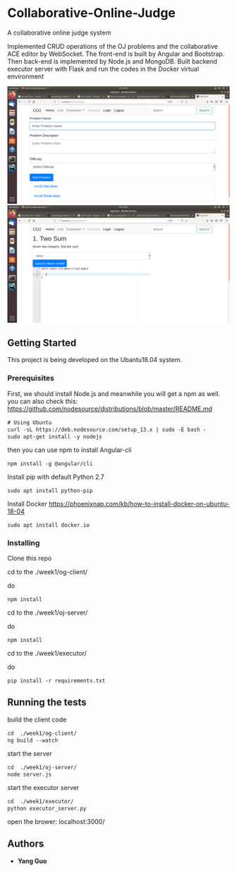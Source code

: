 # Collaborative-Online-Judge

A collaborative online judge system 

Implemented CRUD operations of the OJ problems and the collaborative ACE editor by WebSocket. 
The front-end is built by Angular and Bootstrap. Then back-end is implemented by Node.js and MongoDB.
Built backend executor server with Flask and run the codes in the Docker virtual environment

![index](image1.png)
![collaborative editor](image2.png)

## Getting Started

This project is being developed on the Ubantu18.04 system. 

### Prerequisites

First, we should install Node.js and meanwhile you will get a npm as well.
you can also check this: https://github.com/nodesource/distributions/blob/master/README.md

```
# Using Ubuntu
curl -sL https://deb.nodesource.com/setup_13.x | sudo -E bash -
sudo apt-get install -y nodejs
```
then you can use npm to install Angular-cli

```
npm install -g @angular/cli
```
Install pip with default Python 2.7

```
sudo apt install python-pip
```

Install Docker https://phoenixnap.com/kb/how-to-install-docker-on-ubuntu-18-04

```
sudo apt install docker.io
```


### Installing

Clone this repo 

cd to the ./week1/og-client/

do

```
npm install
```

cd to the ./week1/oj-server/

do

```
npm install
```

cd to the ./week1/executor/

do

```
pip install -r requirements.txt
```



## Running the tests

build the client code
```
cd  ./week1/og-client/
ng build --watch
```

start the server
```
cd  ./week1/oj-server/
node server.js
```

start the executor server
```
cd  ./week1/executor/
python executor_server.py
```

open the brower: localhost:3000/



## Authors

* **Yang Guo** 

